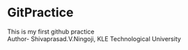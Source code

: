 # GitPractice
This is my first github practice
<br>
Author- Shivaprasad.V.Ningoji, KLE Technological University
